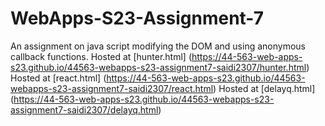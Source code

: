 # WebApps-S23-Assignment-7
An assignment on java script modifying the DOM and using anonymous callback functions.
Hosted at [hunter.html] (https://44-563-web-apps-s23.github.io/44563-webapps-s23-assignment7-saidi2307/hunter.html)
Hosted at [react.html] (https://44-563-web-apps-s23.github.io/44563-webapps-s23-assignment7-saidi2307/react.html)
Hosted at [delayq.html] (https://44-563-web-apps-s23.github.io/44563-webapps-s23-assignment7-saidi2307/delayq.html)
